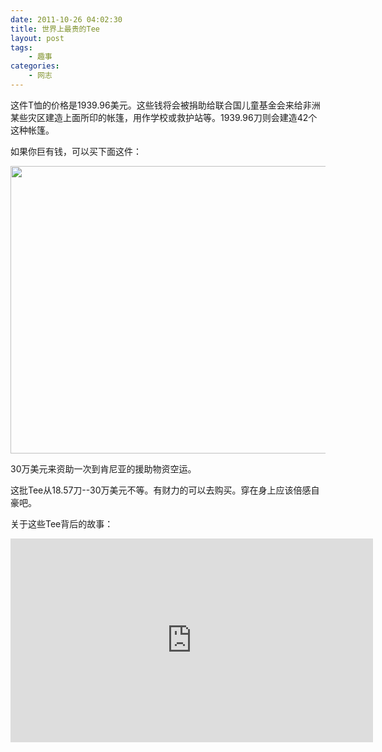 ```yaml
---
date: 2011-10-26 04:02:30
title: 世界上最贵的Tee
layout: post
tags:
    - 趣事
categories:
    - 网志
---
```

这件T恤的价格是1939.96美元。这些钱将会被捐助给联合国儿童基金会来给非洲某些灾区建造上面所印的帐篷，用作学校或救护站等。1939.96刀则会建造42个这种帐篷。

如果你巨有钱，可以买下面这件：

<img class="alignnone" src="https://lh6.googleusercontent.com/-HhORiSuCLZQ/TvwsWyuGeHI/AAAAAAABiog/QGNKlCVNSAc/s800/636x460shirt_girls_01.jpeg" alt="" width="636" height="460" />

30万美元来资助一次到肯尼亚的援助物资空运。

这批Tee从18.57刀--30万美元不等。有财力的可以去购买。穿在身上应该倍感自豪吧。

关于这些Tee背后的故事：

<iframe src="http://player.vimeo.com/video/31042918?title=0&amp;byline=0&amp;portrait=0" frameborder="0" width="580" height="326"></iframe>
